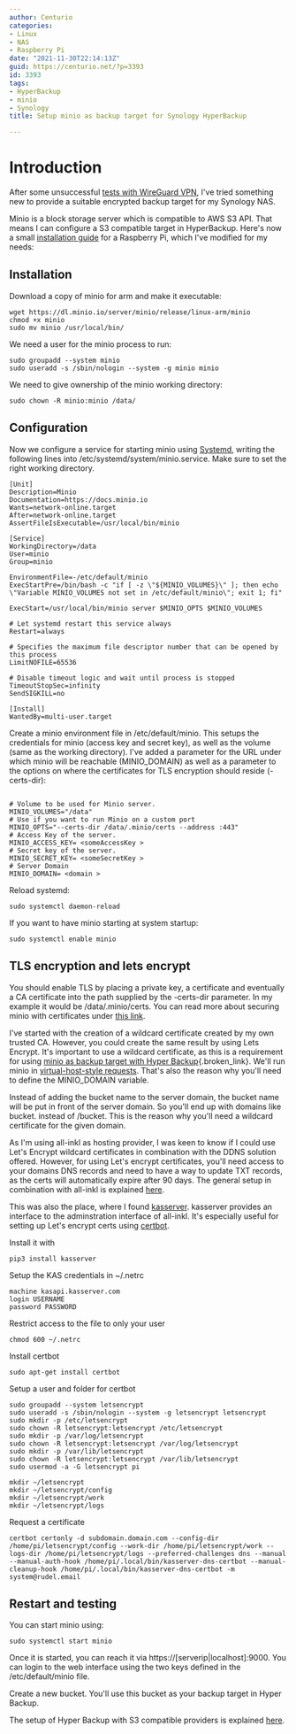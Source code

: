 ```yaml
---
author: Centurio
categories:
- Linux
- NAS
- Raspberry Pi
date: "2021-11-30T22:14:13Z"
guid: https://centurio.net/?p=3393
id: 3393
tags:
- HyperBackup
- minio
- Synology
title: Setup minio as backup target for Synology HyperBackup

---
```

# Introduction
After some unsuccessful <a href="https://centurio.net/2020/09/26/setup-wireguard-vpn-on-raspbian/" data-type="post" data-id="3386">tests with WireGuard VPN</a>, I've tried something new to provide a suitable encrypted backup target for my Synology NAS.

Minio is a block storage server which is compatible to AWS S3 API. That means I can configure a S3 compatible target in HyperBackup. Here's now a small [installation guide](https://computingforgeeks.com/how-to-setup-s3-compatible-object-storage-server-with-minio/) for a Raspberry Pi, which I've modified for my needs:

## Installation
Download a copy of minio for arm and make it executable:

```
wget https://dl.minio.io/server/minio/release/linux-arm/minio
chmod +x minio
sudo mv minio /usr/local/bin/
```

We need a user for the minio process to run:

```
sudo groupadd --system minio
sudo useradd -s /sbin/nologin --system -g minio minio
```

We need to give ownership of the minio working directory:

```
sudo chown -R minio:minio /data/
```

## Configuration
Now we configure a service for starting minio using [Systemd](https://www.raspberrypi.org/documentation/linux/usage/systemd.md), writing the following lines into /etc/systemd/system/minio.service. Make sure to set the right working directory.

```
[Unit]
Description=Minio
Documentation=https://docs.minio.io
Wants=network-online.target
After=network-online.target
AssertFileIsExecutable=/usr/local/bin/minio

[Service]
WorkingDirectory=/data
User=minio
Group=minio

EnvironmentFile=-/etc/default/minio
ExecStartPre=/bin/bash -c "if [ -z \"${MINIO_VOLUMES}\" ]; then echo \"Variable MINIO_VOLUMES not set in /etc/default/minio\"; exit 1; fi"

ExecStart=/usr/local/bin/minio server $MINIO_OPTS $MINIO_VOLUMES

# Let systemd restart this service always
Restart=always

# Specifies the maximum file descriptor number that can be opened by this process
LimitNOFILE=65536

# Disable timeout logic and wait until process is stopped
TimeoutStopSec=infinity
SendSIGKILL=no

[Install]
WantedBy=multi-user.target
```

Create a minio environment file in /etc/default/minio. This setups the credentials for minio (access key and secret key), as well as the volume (same as the working directory). I've added a parameter for the URL under which minio will be reachable (MINIO_DOMAIN) as well as a parameter to the options on where the certificates for TLS encryption should reside (-certs-dir):

```

# Volume to be used for Minio server.
MINIO_VOLUMES="/data"
# Use if you want to run Minio on a custom port
MINIO_OPTS="--certs-dir /data/.minio/certs --address :443"
# Access Key of the server.
MINIO_ACCESS_KEY= <someAccessKey >
# Secret key of the server.
MINIO_SECRET_KEY= <someSecretKey >
# Server Domain
MINIO_DOMAIN= <domain >
```

Reload systemd:

```
sudo systemctl daemon-reload
```

If you want to have minio starting at system startup:

```
sudo systemctl enable minio
```

## TLS encryption and lets encrypt
You should enable TLS by placing a private key, a certificate and eventually a CA certificate into the path supplied by the -certs-dir parameter. In my example it would be /data/.minio/certs. You can read more about securing minio with certificates under [this link](https://docs.min.io/docs/how-to-secure-access-to-minio-server-with-tls).

I've started with the creation of a wildcard certificate created by my own trusted CA. However, you could create the same result by using Lets Encrypt. It's important to use a wildcard certificate, as this is a requirement for using [minio as backup target with Hyper Backup](https://itrandomness.com/2020/05/local-backups-with-synology-hyper-backup-and-minio/){.broken_link}. We'll run minio in [virtual-host-style requests](https://docs.min.io/docs/minio-server-configuration-guide.html). That's also the reason why you'll need to define the MINIO_DOMAIN variable.

Instead of adding the bucket name to the server domain, the bucket name will be put in front of the server domain. So you'll end up with domains like bucket.<domain> instead of <domain>/bucket. This is the reason why you'll need a wildcard certificate for the given domain.

As I'm using all-inkl as hosting provider, I was keen to know if I could use Let's Encrypt wildcard certificates in combination with the DDNS solution offered. However, for using Let's encrypt certificates, you'll need access to your domains DNS records and need to have a way to update TXT records, as the certs will automatically expire after 90 days. The general setup in combination with all-inkl is explained [here](https://stevenschwenke.de/GeneratingTLSCertificatesUsingCertbotManualModeAndDNSChallengeAndSetupWithAllInkl).

This was also the place, where I found [kasserver](https://github.com/fetzerch/kasserver). kasserver provides an interface to the adminstration interface of all-inkl. It's especially useful for setting up Let's encrypt certs using [certbot](https://github.com/fetzerch/kasserver#kasserver-dns-certbot).

Install it with

```
pip3 install kasserver
```

Setup the KAS credentials in ~/.netrc

```
machine kasapi.kasserver.com
login USERNAME
password PASSWORD
```

Restrict access to the file to only your user

```
chmod 600 ~/.netrc
```

Install certbot

```
sudo apt-get install certbot
```

Setup a user and folder for certbot

```
sudo groupadd --system letsencrypt
sudo useradd -s /sbin/nologin --system -g letsencrypt letsencrypt
sudo mkdir -p /etc/letsencrypt
sudo chown -R letsencrypt:letsencrypt /etc/letsencrypt
sudo mkdir -p /var/log/letsencrypt
sudo chown -R letsencrypt:letsencrypt /var/log/letsencrypt
sudo mkdir -p /var/lib/letsencrypt
sudo chown -R letsencrypt:letsencrypt /var/lib/letsencrypt
sudo usermod -a -G letsencrypt pi

mkdir ~/letsencrypt
mkdir ~/letsencrypt/config
mkdir ~/letsencrypt/work
mkdir ~/letsencrypt/logs

```

Request a certificate

```
certbot certonly -d subdomain.domain.com --config-dir /home/pi/letsencrypt/config --work-dir /home/pi/letsencrypt/work --logs-dir /home/pi/letsencrypt/logs --preferred-challenges dns --manual --manual-auth-hook /home/pi/.local/bin/kasserver-dns-certbot --manual-cleanup-hook /home/pi/.local/bin/kasserver-dns-certbot -m system@rudel.email
```

## Restart and testing

You can start minio using:

```
sudo systemctl start minio
```

Once it is started, you can reach it via https://[serverip|localhost]:9000. You can login to the web interface using the two keys defined in the /etc/default/minio file.

Create a new bucket. You'll use this bucket as your backup target in Hyper Backup.

The setup of Hyper Backup with S3 compatible providers is explained [here](https://www.synology.com/en-global/knowledgebase/DSM/tutorial/Backup/How_to_back_up_your_data_to_cloud_services_with_Hyper_Backup).